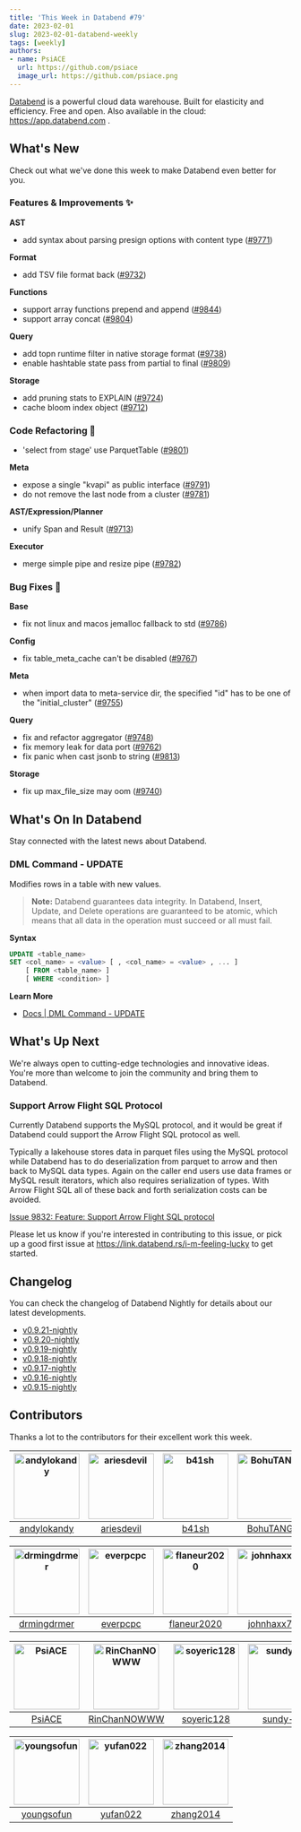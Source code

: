 ```yaml
---
title: 'This Week in Databend #79'
date: 2023-02-01
slug: 2023-02-01-databend-weekly
tags: [weekly]
authors:
- name: PsiACE
  url: https://github.com/psiace
  image_url: https://github.com/psiace.png
---
```


[Databend](https://github.com/datafuselabs/databend) is a powerful cloud data warehouse. Built for elasticity and efficiency. Free and open. Also available in the cloud: <https://app.databend.com> .

## What's New

Check out what we've done this week to make Databend even better for you.

### Features & Improvements :sparkles:

**AST**

- add syntax about parsing presign options with content type ([#9771](https://github.com/datafuselabs/databend/pull/9771))

**Format**

- add TSV file format back ([#9732](https://github.com/datafuselabs/databend/pull/9732))

**Functions**

- support array functions prepend and append ([#9844](https://github.com/datafuselabs/databend/pull/9844))
- support array concat ([#9804](https://github.com/datafuselabs/databend/pull/9804))

**Query**

- add topn runtime filter in native storage format ([#9738](https://github.com/datafuselabs/databend/pull/9738))
- enable hashtable state pass from partial to final ([#9809](https://github.com/datafuselabs/databend/pull/9809))

**Storage**

- add pruning stats to EXPLAIN ([#9724](https://github.com/datafuselabs/databend/pull/9724))
- cache bloom index object ([#9712](https://github.com/datafuselabs/databend/pull/9712))

### Code Refactoring :tada:

- 'select from stage' use ParquetTable ([#9801](https://github.com/datafuselabs/databend/pull/9801))

**Meta**

- expose a single "kvapi" as public interface ([#9791](https://github.com/datafuselabs/databend/pull/9791))
- do not remove the last node from a cluster ([#9781](https://github.com/datafuselabs/databend/pull/9781))

**AST/Expression/Planner**

- unify Span and Result ([#9713](https://github.com/datafuselabs/databend/pull/9713))

**Executor**

- merge simple pipe and resize pipe ([#9782](https://github.com/datafuselabs/databend/pull/9782))

### Bug Fixes :wrench:

**Base**

- fix not linux and macos jemalloc fallback to std ([#9786](https://github.com/datafuselabs/databend/pull/9786))

**Config**

- fix table_meta_cache can't be disabled ([#9767](https://github.com/datafuselabs/databend/pull/9767))

**Meta**

- when import data to meta-service dir, the specified "id" has to be one of the "initial_cluster" ([#9755](https://github.com/datafuselabs/databend/pull/9755))

**Query**

- fix and refactor aggregator ([#9748](https://github.com/datafuselabs/databend/pull/9748))
- fix memory leak for data port ([#9762](https://github.com/datafuselabs/databend/pull/9762))
- fix panic when cast jsonb to string ([#9813](https://github.com/datafuselabs/databend/pull/9813))

**Storage**

- fix up max_file_size may oom ([#9740](https://github.com/datafuselabs/databend/pull/9740))

## What's On In Databend

Stay connected with the latest news about Databend.

### DML Command - UPDATE

Modifies rows in a table with new values.

> **Note:** Databend guarantees data integrity. In Databend, Insert, Update, and Delete operations are guaranteed to be atomic, which means that all data in the operation must succeed or all must fail.

**Syntax**

```sql
UPDATE <table_name>
SET <col_name> = <value> [ , <col_name> = <value> , ... ]
    [ FROM <table_name> ]
    [ WHERE <condition> ]
```

**Learn More**

- [Docs | DML Command - UPDATE](https://databend.rs/doc/sql-commands/dml/dml-update)

## What's Up Next

We're always open to cutting-edge technologies and innovative ideas. You're more than welcome to join the community and bring them to Databend.

### Support Arrow Flight SQL Protocol

Currently Databend supports the MySQL protocol, and it would be great if Databend could support the Arrow Flight SQL protocol as well.

Typically a lakehouse stores data in parquet files using the MySQL protocol while Databend has to do deserialization from parquet to arrow and then back to MySQL data types. Again on the caller end users use data frames or MySQL result iterators, which also requires serialization of types. With Arrow Flight SQL all of these back and forth serialization costs can be avoided.

[Issue 9832: Feature: Support Arrow Flight SQL protocol](https://github.com/datafuselabs/databend/issues/9832)

Please let us know if you're interested in contributing to this issue, or pick up a good first issue at <https://link.databend.rs/i-m-feeling-lucky> to get started.

## Changelog

You can check the changelog of Databend Nightly for details about our latest developments.

- [v0.9.21-nightly](https://github.com/datafuselabs/databend/releases/tag/v0.9.21-nightly)
- [v0.9.20-nightly](https://github.com/datafuselabs/databend/releases/tag/v0.9.20-nightly)
- [v0.9.19-nightly](https://github.com/datafuselabs/databend/releases/tag/v0.9.19-nightly)
- [v0.9.18-nightly](https://github.com/datafuselabs/databend/releases/tag/v0.9.18-nightly)
- [v0.9.17-nightly](https://github.com/datafuselabs/databend/releases/tag/v0.9.17-nightly)
- [v0.9.16-nightly](https://github.com/datafuselabs/databend/releases/tag/v0.9.16-nightly)
- [v0.9.15-nightly](https://github.com/datafuselabs/databend/releases/tag/v0.9.15-nightly)

## Contributors

Thanks a lot to the contributors for their excellent work this week.

[<img alt="andylokandy" src="https://avatars.githubusercontent.com/u/9637710?v=4&s=117" width="117" />](https://github.com/andylokandy) |[<img alt="ariesdevil" src="https://avatars.githubusercontent.com/u/7812909?v=4&s=117" width="117" />](https://github.com/ariesdevil) |[<img alt="b41sh" src="https://avatars.githubusercontent.com/u/1070352?v=4&s=117" width="117" />](https://github.com/b41sh) |[<img alt="BohuTANG" src="https://avatars.githubusercontent.com/u/172204?v=4&s=117" width="117" />](https://github.com/BohuTANG) |[<img alt="dantengsky" src="https://avatars.githubusercontent.com/u/22081156?v=4&s=117" width="117" />](https://github.com/dantengsky) |[<img alt="dependabot[bot]" src="https://avatars.githubusercontent.com/in/29110?v=4&s=117" width="117" />](https://github.com/apps/dependabot) |
:---: |:---: |:---: |:---: |:---: |:---: |
[andylokandy](https://github.com/andylokandy) |[ariesdevil](https://github.com/ariesdevil) |[b41sh](https://github.com/b41sh) |[BohuTANG](https://github.com/BohuTANG) |[dantengsky](https://github.com/dantengsky) |[dependabot[bot]](https://github.com/apps/dependabot) |

[<img alt="drmingdrmer" src="https://avatars.githubusercontent.com/u/44069?v=4&s=117" width="117" />](https://github.com/drmingdrmer) |[<img alt="everpcpc" src="https://avatars.githubusercontent.com/u/1808802?v=4&s=117" width="117" />](https://github.com/everpcpc) |[<img alt="flaneur2020" src="https://avatars.githubusercontent.com/u/129800?v=4&s=117" width="117" />](https://github.com/flaneur2020) |[<img alt="johnhaxx7" src="https://avatars.githubusercontent.com/u/12479235?v=4&s=117" width="117" />](https://github.com/johnhaxx7) |[<img alt="leiysky" src="https://avatars.githubusercontent.com/u/22445410?v=4&s=117" width="117" />](https://github.com/leiysky) |[<img alt="mergify[bot]" src="https://avatars.githubusercontent.com/in/10562?v=4&s=117" width="117" />](https://github.com/apps/mergify) |
:---: |:---: |:---: |:---: |:---: |:---: |
[drmingdrmer](https://github.com/drmingdrmer) |[everpcpc](https://github.com/everpcpc) |[flaneur2020](https://github.com/flaneur2020) |[johnhaxx7](https://github.com/johnhaxx7) |[leiysky](https://github.com/leiysky) |[mergify[bot]](https://github.com/apps/mergify) |

[<img alt="PsiACE" src="https://avatars.githubusercontent.com/u/36896360?v=4&s=117" width="117" />](https://github.com/PsiACE) |[<img alt="RinChanNOWWW" src="https://avatars.githubusercontent.com/u/33975039?v=4&s=117" width="117" />](https://github.com/RinChanNOWWW) |[<img alt="soyeric128" src="https://avatars.githubusercontent.com/u/106025534?v=4&s=117" width="117" />](https://github.com/soyeric128) |[<img alt="sundy-li" src="https://avatars.githubusercontent.com/u/3325189?v=4&s=117" width="117" />](https://github.com/sundy-li) |[<img alt="TCeason" src="https://avatars.githubusercontent.com/u/33082201?v=4&s=117" width="117" />](https://github.com/TCeason) |[<img alt="Xuanwo" src="https://avatars.githubusercontent.com/u/5351546?v=4&s=117" width="117" />](https://github.com/Xuanwo) |
:---: |:---: |:---: |:---: |:---: |:---: |
[PsiACE](https://github.com/PsiACE) |[RinChanNOWWW](https://github.com/RinChanNOWWW) |[soyeric128](https://github.com/soyeric128) |[sundy-li](https://github.com/sundy-li) |[TCeason](https://github.com/TCeason) |[Xuanwo](https://github.com/Xuanwo) |

[<img alt="youngsofun" src="https://avatars.githubusercontent.com/u/5782159?v=4&s=117" width="117" />](https://github.com/youngsofun) |[<img alt="yufan022" src="https://avatars.githubusercontent.com/u/30121694?v=4&s=117" width="117" />](https://github.com/yufan022) |[<img alt="zhang2014" src="https://avatars.githubusercontent.com/u/8087042?v=4&s=117" width="117" />](https://github.com/zhang2014) |
:---: |:---: |:---: |
[youngsofun](https://github.com/youngsofun) |[yufan022](https://github.com/yufan022) |[zhang2014](https://github.com/zhang2014) |
